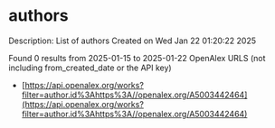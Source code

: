 # authors
Description: List of authors
Created on Wed Jan 22 01:20:22 2025

Found 0 results from 2025-01-15 to 2025-01-22
OpenAlex URLS (not including from_created_date or the API key)
- [https://api.openalex.org/works?filter=author.id%3Ahttps%3A//openalex.org/A5003442464](https://api.openalex.org/works?filter=author.id%3Ahttps%3A//openalex.org/A5003442464)

